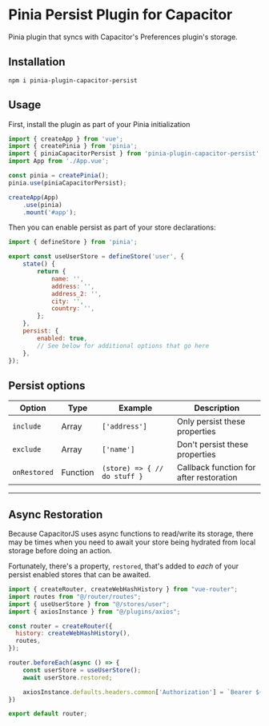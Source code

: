 # Pinia Persist Plugin for Capacitor

Pinia plugin that syncs with Capacitor's Preferences plugin's storage.

## Installation

```
npm i pinia-plugin-capacitor-persist
```

## Usage

First, install the plugin as part of your Pinia initialization

```js
import { createApp } from 'vue';
import { createPinia } from 'pinia';
import { piniaCapacitorPersist } from 'pinia-plugin-capacitor-persist';
import App from './App.vue';

const pinia = createPinia();
pinia.use(piniaCapacitorPersist);

createApp(App)
    .use(pinia)
    .mount('#app');
```

Then you can enable persist as part of your store declarations:

```js
import { defineStore } from 'pinia';

export const useUserStore = defineStore('user', {
	state() {
		return {
			name: '',
			address: '',
			address_2: '',
			city: '',
			country: '',
		};
	},
	persist: {
		enabled: true,
        // See below for additional options that go here
	},
});
```

## Persist options

| Option       | Type     | Example                      | Description                             |
| ------------ | -------- | ---------------------------- | --------------------------------------- |
| `include`    | Array    | `['address']`                | Only persist these properties           |
| `exclude`    | Array    | `['name']`                   | Don't persist these properties          |
| `onRestored` | Function | `(store) => { // do stuff }` | Callback function for after restoration |

---

## Async Restoration

Because CapacitorJS uses async functions to read/write its storage, there may be times when you need to await your store being hydrated from local storage before doing an action.

Fortunately, there's a property, `restored`, that's added to *each* of your persist enabled stores that can be awaited.

```js
import { createRouter, createWebHashHistory } from "vue-router";
import routes from "@/router/routes";
import { useUserStore } from "@/stores/user";
import { axiosInstance } from "@/plugins/axios";

const router = createRouter({
  history: createWebHashHistory(),
  routes,
});

router.beforeEach(async () => {
    const userStore = useUserStore();
    await userStore.restored;

    axiosInstance.defaults.headers.common['Authorization'] = `Bearer ${userStore.token}`;
})

export default router;
```


